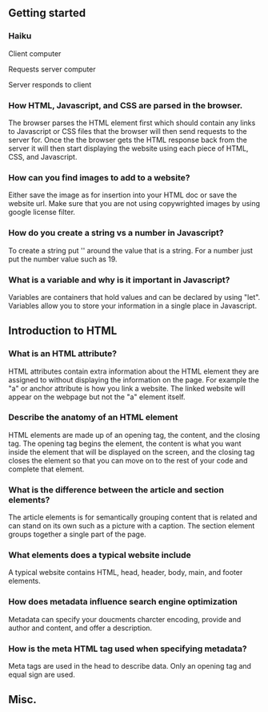 ## Getting started

### **Haiku**

Client computer

Requests server computer

Server responds to client

### **How HTML, Javascript, and CSS are parsed in the browser.**

The browser parses the HTML element first which should contain any links to Javascript or CSS files that the browser will then send requests to the server for. Once the the browser gets the HTML response back from the server it will then start displaying the website using each piece of HTML, CSS, and Javascript.

### **How can you find images to add to a website?**

Either save the image as for insertion into your HTML doc or save the website url. Make sure that you are not using copywrighted images by using google license filter.

### **How do you create a string vs a number in Javascript?**

To create a string put '' around the value that is a string. For a number just put the number value such as 19.

### **What is a variable and why is it important in Javascript?**

Variables are containers that hold values and can be declared by using "let". Variables allow you to store your information in a single place in Javascript.

## Introduction to HTML

### **What is an HTML attribute?**

HTML attributes contain extra information about the HTML element they are assigned to without displaying the information on the page. For example the "a" or anchor attribute is how you link a website. The linked website will appear on the webpage but not the "a" element itself.

### **Describe the anatomy of an HTML element**

HTML elements are made up of an opening tag, the content, and the closing tag. The opening tag begins the element, the content is what you want inside the element that will be displayed on the screen, and the closing tag closes the element so that you can move on to the rest of your code and complete that element.

### **What is the difference between the article and section elements?**

The article elements is for semantically grouping content that is related and can stand on its own such as a picture with a caption. The section element groups together a single part of the page.

### **What elements does a typical website include**

A typical website contains HTML, head, header, body, main, and footer elements.

### **How does metadata influence search engine optimization**

Metadata can specify your doucments charcter encoding, provide and author and content, and offer a description.

### **How is the meta HTML tag used when specifying metadata?**

Meta tags are used in the head to describe data. Only an opening tag and equal sign are used.

## Misc.







